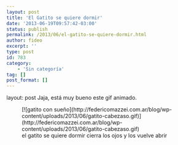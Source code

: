 ```yaml
---
layout: post
title: 'El Gatito se quiere dormir'
date: '2013-06-19T09:57:42-03:00'
status: publish
permalink: /2013/06/el-gatito-se-quiere-dormir.html
author: fideo
excerpt: ''
type: post
id: 783
category:
    - 'Sin categoría'
tag: []
post_format: []
---
```

layout: post
Jaja, está muy bueno este gif animado.

<figure aria-describedby="caption-attachment-784" class="wp-caption alignnone" id="attachment_784" style="width: 400px">[![gatito con sueño](http://federicomazzei.com.ar/blog/wp-content/uploads/2013/06/gatito-cabezaso.gif)](http://federicomazzei.com.ar/blog/wp-content/uploads/2013/06/gatito-cabezaso.gif)<figcaption class="wp-caption-text" id="caption-attachment-784">el gatito se quiere dormir cierra los ojos y los vuelve abrir</figcaption></figure>